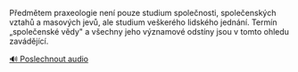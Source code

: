 
Předmětem praxeologie není pouze studium společnosti, společenských vztahů a masových jevů, ale studium veškerého lidského jednání. Termín „společenské vědy" a všechny jeho významové odstíny jsou v tomto ohledu zavádějící.

[🔊 Poslechnout audio](/data/7-paragraphs/audio/chapter_125/para_010-Pedmtem-praxeologie-nen-pouze-studium-spolenos.mp3)
